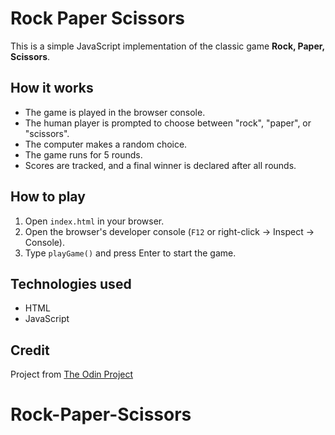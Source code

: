 # Rock Paper Scissors

This is a simple JavaScript implementation of the classic game **Rock, Paper, Scissors**.

## How it works

- The game is played in the browser console.
- The human player is prompted to choose between "rock", "paper", or "scissors".
- The computer makes a random choice.
- The game runs for 5 rounds.
- Scores are tracked, and a final winner is declared after all rounds.

## How to play

1. Open `index.html` in your browser.
2. Open the browser's developer console (`F12` or right-click → Inspect → Console).
3. Type `playGame()` and press Enter to start the game.

## Technologies used

- HTML
- JavaScript

## Credit

Project from [The Odin Project](https://www.theodinproject.com/paths/foundations/courses/foundations/lessons/rock-paper-scissors)

# Rock-Paper-Scissors